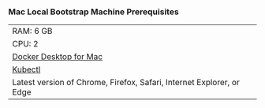 ### Mac Local Bootstrap Machine Prerequisites

||
|:--- |
|RAM: 6 GB |
|CPU: 2|
|[Docker Desktop for Mac](https://docs.docker.com/desktop/mac/install/)|
|[Kubectl](https://kubernetes.io/docs/tasks/tools/install-kubectl-macos/) |
|Latest version of Chrome, Firefox, Safari, Internet Explorer, or  Edge|

